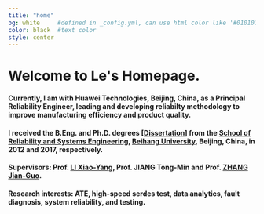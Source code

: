 ```yaml
---
title: "home"
bg: white     #defined in _config.yml, can use html color like '#010101'
color: black  #text color
style: center
---
```


<h1>
  <span class="inlineblock"> Welcome to Le's Homepage.</span> 
</h1>

#### <i class="fa fa-thumb-tack"></i> Currently, I am with Huawei Technologies, Beijing, China, as a Principal Reliability Engineer, leading and developing reliabilty methodology to improve manufacturing efficiency and product quality.

#### <i class="fa fa-graduation-cap"></i> I received the B.Eng. and Ph.D. degrees [<a href= "llbuaa.github.io/paper/PhD Dissertation：Research on accelerated degradation modeling with mixture uncertainty (In Chinese).pdf">Dissertation</a>] from the [School of Reliability and Systems Engineering](http://rse.buaa.edu.cn/), [Beihang University](http://www.buaa.edu.cn), Beijing, China, in 2012 and 2017, respectively.

#### <i class="fa fa-users"></i> Supervisors: Prof. [LI Xiao-Yang](https://rse.buaa.edu.cn/plus/view.php?aid=142), Prof. JIANG Tong-Min and Prof. [ZHANG Jian-Guo](https://rse.buaa.edu.cn/teacher/zhangjianguo.html).

#### <i class="fa fa-spinner"></i> Research interests: ATE, high-speed serdes test, data analytics, fault diagnosis, system reliability, and testing.
